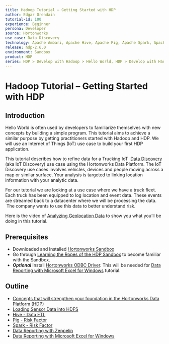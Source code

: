 ```yaml
---
title: Hadoop Tutorial – Getting Started with HDP
author: Edgar Orendain
tutorial-id: 100
experience: Beginner
persona: Developer
source: Hortonworks
use case: Data Discovery
technology: Apache Ambari, Apache Hive, Apache Pig, Apache Spark, Apache Zeppelin
release: hdp-2.6.0
environment: Sandbox
product: HDP
series: HDP > Develop with Hadoop > Hello World, HDP > Develop with Hadoop > Apache Hive
---
```


# Hadoop Tutorial – Getting Started with HDP

## Introduction

Hello World is often used by developers to familiarize themselves with new concepts by building a simple program. This tutorial aims to achieve a similar purpose by getting practitioners started with Hadoop and HDP. We will use an Internet of Things (IoT) use case to build your first HDP application.

This tutorial describes how to refine data for a Trucking IoT  [Data Discovery](https://hortonworks.com/solutions/advanced-analytic-apps/#data-discovery) (aka IoT Discovery) use case using the Hortonworks Data Platform. The IoT Discovery use cases involves vehicles, devices and people moving across a map or similar surface. Your analysis is targeted to linking location information with your analytic data.

For our tutorial we are looking at a use case where we have a truck fleet. Each truck has been equipped to log location and event data. These events are streamed back to a datacenter where we will be processing the data.  The company wants to use this data to better understand risk.

Here is the video of [Analyzing Geolocation Data](http://youtu.be/n8fdYHoEEAM) to show you what you’ll be doing in this tutorial.

## Prerequisites

-   Downloaded and Installed [Hortonworks Sandbox](https://hortonworks.com/downloads/#sandbox)
-   Go through [Learning the Ropes of the HDP Sandbox](https://hortonworks.com/tutorial/learning-the-ropes-of-the-hortonworks-sandbox/) to become familiar with the Sandbox.
-   ***Optional*** Install [Hortonworks ODBC Driver](http://hortonworks.com/downloads/#addons). This will be needed for [Data Reporting with Microsoft Excel for Windows](https://hortonworks.com/tutorial/hadoop-tutorial-getting-started-with-hdp/section/7/) tutorial.

## Outline

-   [Concepts that will strengthen your foundation in the Hortonworks Data Platform (HDP)](https://hortonworks.com/tutorial/hadoop-tutorial-getting-started-with-hdp/section/1/)
-   [Loading Sensor Data into HDFS](https://hortonworks.com/tutorial/hadoop-tutorial-getting-started-with-hdp/section/2/)
-   [Hive - Data ETL](https://hortonworks.com/tutorial/hadoop-tutorial-getting-started-with-hdp/section/3/)
-   [Pig - Risk Factor](https://hortonworks.com/tutorial/hadoop-tutorial-getting-started-with-hdp/section/4/)
-   [Spark - Risk Factor](https://hortonworks.com/tutorial/hadoop-tutorial-getting-started-with-hdp/section/5/)
-   [Data Reporting with Zeppelin](https://hortonworks.com/tutorial/hadoop-tutorial-getting-started-with-hdp/section/6/)
-   [Data Reporting with Microsoft Excel for Windows](https://hortonworks.com/tutorial/hadoop-tutorial-getting-started-with-hdp/section/7/)
